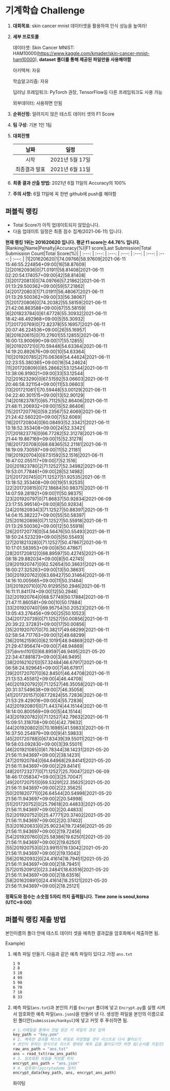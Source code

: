 # **기계학습 Challenge**
1. **대회목표**: skin cancer mnist 데이터셋을 활용하여 인식 성능을 높여라!

2. **세부 프로토콜**

   데이터셋: Skin Cancer MNIST: HAM10000(https://www.kaggle.com/kmader/skin-cancer-mnist-ham10000), 
           **dataset 폴더를 통해 제공된 파일만을 사용해야함**

   아키텍쳐: 자유

   학습알고리즘: 자유

   딥러닝 프레임워크: PyTorch 권장, TensorFlow등 다른 프레임워크도 사용 가능

   외부데이터: 사용하면 안됨

3. **순위산정:** 알려지지 않은 테스트 데이터 셋의 F1 Score

4. **팀 구성**: 기본 1인 1팀

5. **대회진행**

   |     날짜      |      일정       |
   | :-----------: | :-------------: |
   |     시작      | 2021년 5월 17일 |
   | 최종결과 발표 | 2021년 6월 11일  |

6. **최종 결과 산출 방법:** 2021년 6월 11일의 Accuracy의 100%

7. **주의 사항:** 6월 11일에 꼭 한번 github에 push를 해야함


## 퍼블릭 랭킹

  
- Total Score가 아직 업데이트되지 않았습니다. 
 - 다음 업데이트 일정은 최종 점수 집계(2021-06-11) 입니다.
  
**현재 랭킹 1위는 201620620 입니다. 평균 f1 score는 44.76% 입니다.**
|Ranking|Name|Penalty|Accuracy(%)|F1 score|Last Submission|Total Submission Count|Total Score(%)|
| :---: | :---: | :---: | :---: | :---: | :---: | :---: | :---: |
|1|201620620|1|74.09766|58.97609|2021-06-11 15:46:55.224856+09:00|16|58.87609|
|2|201620936|0|71.01911|58.81408|2021-06-11 02:20:54.174057+09:00|42|58.81408|
|3|201720813|0|74.09766|57.21862|2021-06-11 01:13:29.500362+09:00|59|57.21862|
|4|201720803|1|71.01911|56.48067|2021-06-11 01:13:29.500362+09:00|33|56.38067|
|5|201720806|0|74.20382|55.58159|2021-06-11 21:42:06.863588+09:00|67|55.58159|
|6|201823784|0|61.67728|55.30932|2021-06-11 18:42:48.492968+09:00|5|55.30932|
|7|201720769|0|72.82378|55.16957|2021-06-11 20:07:46.224536+09:00|26|55.16957|
|8|201620615|0|70.27601|55.12855|2021-06-11 16:00:13.900690+09:00|17|55.12855|
|9|201920721|0|70.59448|54.63364|2021-06-11 14:19:20.892676+09:00|10|54.63364|
|10|201920785|2|70.06369|54.44624|2021-06-11 02:23:55.380365+09:00|16|54.24624|
|11|201720809|0|65.28662|53.12544|2021-06-11 13:38:06.919021+09:00|33|53.12544|
|12|201623290|0|67.51592|53.06603|2021-06-11 20:46:58.321154+09:00|11|53.06603|
|13|201721081|1|70.59448|53.00129|2021-06-11 04:22:40.301515+09:00|13|52.90129|
|14|201823787|0|65.71125|52.86406|2021-06-11 21:48:11.206932+09:00|15|52.86406|
|15|201720776|0|59.23567|52.6069|2021-06-11 21:24:42.560220+09:00|7|52.6069|
|16|201720804|0|60.08493|52.33421|2021-06-11 13:18:52.353408+09:00|24|52.33421|
|17|201823776|0|66.77282|52.31278|2021-06-11 21:44:19.867169+09:00|15|52.31278|
|18|201720708|0|68.68365|52.21181|2021-06-11 18:19:09.730597+09:00|11|52.21181|
|19|201920704|0|67.51592|52.1516|2021-06-11 16:47:02.055117+09:00|7|52.1516|
|20|201823780|2|71.12527|52.34982|2021-06-11 19:53:01.778461+09:00|28|52.14982|
|21|201720745|0|71.12527|51.92535|2021-06-11 13:18:52.353408+09:00|19|51.92535|
|22|201720815|0|72.18684|50.98375|2021-06-11 14:07:59.281921+09:00|11|50.98375|
|23|201920797|0|71.86837|50.92834|2021-06-09 23:17:55.995140+09:00|8|50.92834|
|24|201620934|3|71.12527|50.88397|2021-06-11 14:04:15.382227+09:00|55|50.58397|
|25|201620898|0|71.12527|50.55918|2021-06-11 01:13:29.500362+09:00|12|50.55918|
|26|201720778|0|54.56476|50.55493|2021-06-11 18:50:24.523239+09:00|5|50.55493|
|27|201821328|0|71.12527|50.47867|2021-06-11 10:17:01.583953+09:00|8|50.47867|
|28|201720812|0|68.89597|50.42745|2021-06-11 08:18:29.882034+09:00|8|50.42745|
|29|201920747|0|62.52654|50.38631|2021-06-11 18:00:27.325263+09:00|13|50.38631|
|30|201920762|0|63.69427|50.31464|2021-06-11 14:16:10.005665+09:00|11|50.31464|
|31|201920710|0|70.91295|50.2946|2021-06-11 16:11:11.841174+09:00|12|50.2946|
|32|201920764|0|68.57749|50.17884|2021-06-11 21:47:11.860581+09:00|10|50.17884|
|33|201920740|1|69.95754|50.20523|2021-06-11 13:05:43.276456+09:00|25|50.10523|
|34|201720739|0|71.12527|50.00856|2021-06-11 20:39:22.372831+09:00|17|50.00856|
|35|201920707|0|70.38217|49.68299|2021-06-11 02:58:54.717763+09:00|12|49.68299|
|36|201621590|0|62.10191|48.94869|2021-06-11 21:29:47.956474+09:00|7|48.94869|
|37|dnrtn1101|0|68.89597|46.9495|2021-05-20 22:34:47.881873+09:00|3|46.9495|
|38|201621021|0|57.32484|46.67917|2021-06-11 06:58:24.929645+09:00|7|46.67917|
|39|201720707|0|62.84501|46.44708|2021-06-11 21:13:53.455812+09:00|4|46.44708|
|40|201920792|0|71.12527|46.35058|2021-06-11 20:31:37.549638+09:00|7|46.35058|
|41|201720157|0|67.72824|55.72836|2021-06-11 21:53:29.429016+09:00|4|55.72836|
|42|201920801|0|71.44374|44.15144|2021-06-11 18:14:00.800569+09:00|5|44.15144|
|43|201920782|0|71.12527|42.79632|2021-06-11 15:09:51.318708+09:00|4|42.79632|
|44|201920802|0|70.16985|41.59833|2021-06-11 16:37:50.254979+09:00|9|41.59833|
|45|201720788|0|67.83439|39.55011|2021-06-11 19:58:03.092830+09:00|3|39.55011|
|46|201921085|0|61.78344|38.14231|2021-05-20 21:56:11.943697+09:00|2|38.14231|
|47|201920784|0|64.64968|29.84141|2021-05-20 21:56:11.943697+09:00|2|29.84141|
|48|201723277|0|71.12527|25.70047|2021-06-09 18:46:17.058347+09:00|3|25.70047|
|49|201720751|0|69.53291|22.35625|2021-05-20 21:56:11.943697+09:00|2|22.35625|
|50|201820771|0|26.64544|20.54998|2021-05-20 21:56:11.943697+09:00|2|20.54998|
|51|201720752|0|25.79618|20.44833|2021-05-20 21:56:11.943697+09:00|2|20.44833|
|52|201920752|0|25.47771|20.37402|2021-05-20 21:56:11.943697+09:00|2|20.37402|
|53|201620633|0|25.90234|19.72456|2021-05-20 21:56:11.943697+09:00|2|19.72456|
|54|201920760|0|25.58386|19.62501|2021-05-20 21:56:11.943697+09:00|2|19.62501|
|55|201920753|0|23.99151|19.13042|2021-05-20 21:56:11.943697+09:00|2|19.13042|
|56|201620932|0|24.41614|18.79451|2021-05-20 21:56:11.943697+09:00|2|18.79451|
|57|201520912|0|23.24841|18.63516|2021-05-20 21:56:11.943697+09:00|2|18.63516|
|58|201620891|0|24.41614|18.25121|2021-05-20 21:56:11.943697+09:00|2|18.25121|


**정확도와 점수는 소숫점 5자리 까지 출력됩니다.**
**Time zone is seoul,korea (UTC+9:00)**
## 퍼블릭 랭킹 제출 방법

본인이름의 폴더 안에 테스트 데이터 셋을 예측한 결과값을 암호화해서 제출하면 됨.

Example) 

1. 예측 파일 만들기. 다음과 같은 예측 파일이 있다고 가정 `ans.txt`

   ```tex
   1 9
   2 8
   3 10
   4 99
   5 98
   6 70
   7 18
   8 33
   ```

2. 예측 파일(`ans.txt`)과 본인의 키를 `Encrypt` 폴더에 넣고 `Encrypt.py`를 실행 시켜서 암호화한 예측 파일(`ans.json`)을 만들어 낸 다. 생성한 파일을 본인의 이름으로 된 폴더안(`submission/hankyul`)에 넣고 커밋 후 푸쉬하면 됨.

   ```python
   # 1.이메일을 통해서 전달 받은 키 파일의 경로 입력
   key_path = "key.pem"
   # 2. 예측한 결과를 텍스트 파일로 저장했을 경우 리스트로 다시 불러오기
   # 본인이 원하는 방식으로 리스트 형태로 예측 값을 불러오기만 하면 됨(순서를 지킬것)
   raw_ans_path = "ans.txt"
   ans = read_txt(raw_ans_path)
   # 3. 암호화된 파일을 저장할 위치
   encrypt_ans_path = "ans.json"
   # 4. 암호화!(pycrytodome 설치)
   encrypt_data(key_path, ans, encrypt_ans_path)
   ```



   화이팅




